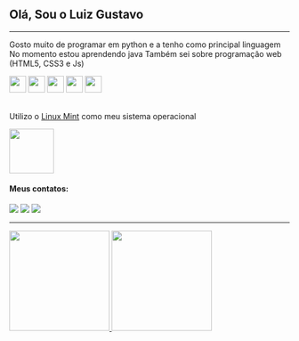 ## Olá, Sou o Luiz Gustavo

<hr>

Gosto muito de programar em python e a tenho como principal linguagem
No momento estou aprendendo java
Também sei sobre programação web (HTML5, CSS3 e Js)


<div>
    <img src="https://cdn.jsdelivr.net/gh/devicons/devicon/icons/python/python-original.svg" width="30" height="30"/> 
    <img src="https://cdn.jsdelivr.net/gh/devicons/devicon/icons/java/java-original.svg" width="30" height="30"/>
    <img src="https://cdn.jsdelivr.net/gh/devicons/devicon/icons/html5/html5-original.svg" width="30" height="30"/>
    <img src="https://cdn.jsdelivr.net/gh/devicons/devicon/icons/css3/css3-original.svg" width="30" height="30"/>  
    <img src="https://cdn.jsdelivr.net/gh/devicons/devicon/icons/javascript/javascript-original.svg" width="30" height="30"/>            
</div>

<br>

<p>Utilizo o <a href="https://www.linuxmint.com/" target="_blank">Linux Mint</a> como meu sistema operacional</p>
<img src="https://cdn.jsdelivr.net/gh/devicons/devicon/icons/linux/linux-original.svg" width="80" height="80"/>
          
<br>

#### Meus contatos:
<div>
    <a href="https://twitter.com/kiritoDarkk" target="_blank"><img src="https://img.shields.io/badge/Twitter-1DA1F2?style=for-the-badge&logo=twitter&logoColor=white" target="_blank"></a>
    <a href="https://instagram.com/kirito_darkk" target="_blank"><img src="https://img.shields.io/badge/-Instagram-%23E4405F?style=for-the-badge&logo=instagram&logoColor=white" target="_blank"></a>
    <a href="https://steamcommunity.com/profiles/76561199024798134/" target="_blank"><img src="https://img.shields.io/badge/Steam-000000?style=for-the-badge&logo=steam&logoColor=white" target="_blank"></a>
</div>

<hr>

<div>
    <a href="https://github.com/luiz-gustavo-soares">
    <img height="180em" src="https://github-readme-stats.vercel.app/api/top-langs/?username=luiz-gustavo-soares&layout=compact&langs_count=7&theme=github_dark"/>
    <img height="180em" src="https://github-readme-stats.vercel.app/api?username=luiz-gustavo-soares&show_icons=true&theme=github_dark&include_all_commits=true&count_private=true"/>
</div>
  
